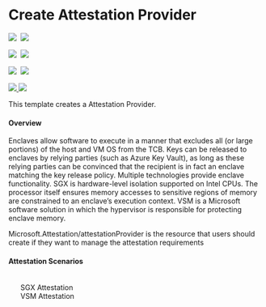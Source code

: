 # Create Attestation Provider

<IMG SRC="https://azbotstorage.blob.core.windows.net/badges/101-attestation-provider-create/PublicLastTestDate.svg" />&nbsp;
<IMG SRC="https://azbotstorage.blob.core.windows.net/badges/101-attestation-provider-create/PublicDeployment.svg" />&nbsp;

<IMG SRC="https://azbotstorage.blob.core.windows.net/badges/101-attestation-provider-create/FairfaxLastTestDate.svg" />&nbsp;
<IMG SRC="https://azbotstorage.blob.core.windows.net/badges/101-attestation-provider-create/FairfaxDeployment.svg" />&nbsp;

<IMG SRC="https://azbotstorage.blob.core.windows.net/badges/101-attestation-provider-create/BestPracticeResult.svg" />&nbsp;
<IMG SRC="https://azbotstorage.blob.core.windows.net/badges/101-attestation-provider-create/CredScanResult.svg" />&nbsp;

<a href="https://portal.azure.com/#create/Microsoft.Template/uri/https%3A%2F%2Fraw.githubusercontent.com%2FAzure%2Fazure-quickstart-templates%2Fmaster%2F101-attestation-provider-create%2Fazuredeploy.json" target="_blank">
    <img src="http://azuredeploy.net/deploybutton.png"/>
</a>
<a href="http://armviz.io/#/?load=https%3A%2F%2Fraw.githubusercontent.com%2FAzure%2Fazure-quickstart-templates%2Fmaster%2F101-attestation-provider-create%2Fazuredeploy.json" target="_blank">
    <img src="http://armviz.io/visualizebutton.png"/>
</a>

This template creates a Attestation Provider.
<h4>Overview</h4>
<p>
Enclaves allow software to execute in a manner that excludes all (or large portions) of the host and VM OS from the TCB. Keys can be released to enclaves by relying parties (such as Azure Key Vault), as long as these relying parties can be convinced that the recipient is in fact an enclave matching the key release policy. 
Multiple technologies provide enclave functionality. SGX is hardware-level isolation supported on Intel CPUs. The processor itself ensures memory accesses to sensitive regions of memory are constrained to an enclave’s execution context. VSM is a Microsoft software solution in which the hypervisor is responsible for protecting enclave memory.
</p>

Microsoft.Attestation/attestationProvider is the resource that users should create if they want to manage the attestation requirements
<h4>Attestation Scenarios</h4>
<ul>
<br>SGX Attestation
<br>VSM Attestation
</ul>

